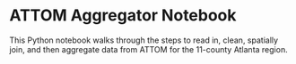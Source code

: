 # ATTOM Aggregator Notebook

This Python notebook walks through the steps to read in, clean, spatially join, and then aggregate data from ATTOM for the 11-county Atlanta region. 